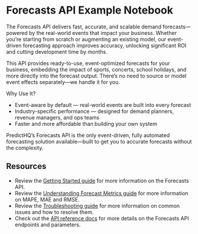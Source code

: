 # Forecasts API Example Notebook

The Forecasts API delivers fast, accurate, and scalable demand forecasts—powered by the real-world events that impact your business. Whether you’re starting from scratch or augmenting an existing model, our event-driven forecasting approach improves accuracy, unlocking significant ROI and cutting development time by months.

This API provides ready-to-use, event-optimized forecasts for your business, embedding the impact of sports, concerts, school holidays, and more directly into the forecast output. There’s no need to source or model event effects separately—we handle it for you.

Why Use It?

- Event-aware by default — real-world events are built into every forecast
- Industry-specific performance — designed for demand planners, revenue managers, and ops teams
- Faster and more affordable than building your own system

PredictHQ’s Forecasts API is the only event-driven, fully automated forecasting solution available—built to get you to accurate forecasts without the complexity.

## Resources

- Review the [Getting Started guide](https://docs.predicthq.com/getting-started/guides/forecasts-api-guides/getting-started) for more information on the Forecasts API.
- Review the [Understanding Forecast Metrics guide](https://docs.predicthq.com/getting-started/guides/forecasts-api-guides/understanding-forecast-accuracy-metrics) for more information on MAPE, MAE and RMSE.
- Review the [Troubleshooting guide](https://docs.predicthq.com/getting-started/guides/forecasts-api-guides/troubleshooting) for more information on common issues and how to resolve them.
- Check out the [API reference docs](https://docs.predicthq.com/api/forecasts) for more details on the Forecasts API endpoints and parameters.

